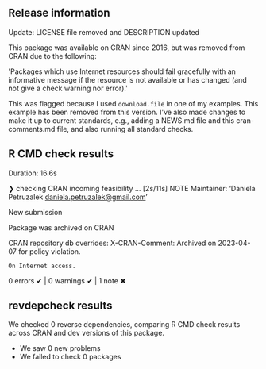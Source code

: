 ## Release information

Update: LICENSE file removed and DESCRIPTION updated

This package was available on CRAN since 2016, but was removed from CRAN due to the following:

'Packages which use Internet resources should fail gracefully with an informative message
if the resource is not available or has changed (and not give a check warning nor error).'

This was flagged because I used `download.file` in one of my examples. This example has been removed from this version. I've also made changes to make it up to current standards, e.g., adding a NEWS.md file and this cran-comments.md file, and also running all standard checks.

## R CMD check results

Duration: 16.6s

❯ checking CRAN incoming feasibility ... [2s/11s] NOTE
  Maintainer: ‘Daniela Petruzalek <daniela.petruzalek@gmail.com>’
  
  New submission
  
  Package was archived on CRAN
  
  CRAN repository db overrides:
    X-CRAN-Comment: Archived on 2023-04-07 for policy violation.
  
    On Internet access.

0 errors ✔ | 0 warnings ✔ | 1 note ✖

## revdepcheck results

We checked 0 reverse dependencies, comparing R CMD check results across CRAN and dev versions of this package.

 * We saw 0 new problems
 * We failed to check 0 packages

